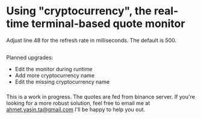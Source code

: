 # Using "cryptocurrency", the real-time terminal-based quote monitor
Adjust line 48 for the refresh rate in milliseconds. The default is 500.

##
Planned upgrades:
- Edit the monitor during runtime
- Add more cryptocurrency name
- Edit the missing cryptocurrency name


###
This is a work in progress. The quotes are fed from binance server. If you're looking for a more robust solution,
feel free to email me at ahmet.yasin.ta@gmail.com I'll be happy to help you out.

